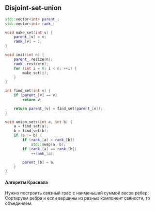## Disjoint-set-union
```cpp
std::vector<int> parent_;
std::vector<int> rank_;

void make_set(int v) {
    parent_[v] = v;
	rank_[v] = 1;
}

void init(int n) {
    parent_.resize(n);
    rank_.resize(n);
    for (int i = 0; i < n; ++i) {
        make_set(i);
    }
}

int find_set(int v) {
    if (parent_[v] == v)
        return v;

    return parent_[v] = find_set(parent_[v]);
}

void union_sets(int a, int b) {
    a = find_set(a);
    b = find_set(b);
    if (a != b) {
        if (rank_[a] < rank_[b])
            std::swap(a, b);
        if (rank_[a] == rank_[b])
            ++rank_[a];

        parent_[b] = a;
    }
}

```

#### Алгоритм Краскала
Нужно построить связный граф с наименьшей суммой весов ребер:  
Сортируем ребра и если вершины из разных компонент свяности, то объединяем.

